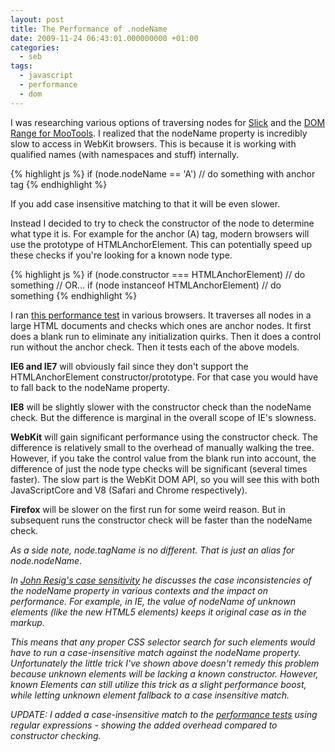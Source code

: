 ```yaml
---
layout: post
title: The Performance of .nodeName
date: 2009-11-24 06:43:01.000000000 +01:00
categories:
  - seb
tags:
  - javascript
  - performance
  - dom
---
```

I was researching various options of traversing nodes for <a href="http://github.com/subtleGradient/slick">Slick</a> and the <a href="http://github.com/calyptus/mootools-more/tree/range/Source/Native/">DOM Range for MooTools</a>. I realized that the nodeName property is incredibly slow to access in WebKit browsers. This is because it is working with qualified names (with namespaces and stuff) internally.

{% highlight js %}
if (node.nodeName == 'A') // do something with anchor tag
{% endhighlight %}

If you add case insensitive matching to that it will be even slower.

Instead I decided to try to check the constructor of the node to determine what type it is. For example for the anchor (A) tag, modern browsers will use the prototype of HTMLAnchorElement. This can potentially speed up these checks if you're looking for a known node type.

{% highlight js %}
if (node.constructor === HTMLAnchorElement) // do something
// OR...
if (node instanceof HTMLAnchorElement) // do something
{% endhighlight %}

I ran <a href="http://labs.calyptus.eu/NodeName/performance-test.html">this performance test</a> in various browsers. It traverses all nodes in a large HTML documents and checks which ones are anchor nodes. It first does a blank run to eliminate any initialization quirks. Then it does a control run without the anchor check. Then it tests each of the above models.

**IE6 and IE7** will obviously fail since they don't support the HTMLAnchorElement constructor/prototype. For that case you would have to fall back to the nodeName property.

**IE8** will be slightly slower with the constructor check than the nodeName check. But the difference is marginal in the overall scope of IE's slowness.

**WebKit** will gain significant performance using the constructor check. The difference is relatively small to the overhead of manually walking the tree. However, if you take the control value from the blank run into account, the difference of just the node type checks will be significant (several times faster). The slow part is the WebKit DOM API, so you will see this with both JavaScriptCore and V8 (Safari and Chrome respectively).

**Firefox** will be slower on the first run for some weird reason. But in subsequent runs the constructor check will be faster than the nodeName check.

*As a side note, node.tagName is no different. That is just an alias for node.nodeName.*

*In <a href="http://ejohn.org/blog/nodename-case-sensitivity/">John Resig's case sensitivity</a> he discusses the case inconsistencies of the nodeName property in various contexts and the impact on performance. For example, in IE, the value of nodeName of unknown elements (like the new HTML5 elements) keeps it original case as in the markup.*

*This means that any proper CSS selector search for such elements would have to run a case-insensitive match against the nodeName property. Unfortunately the little trick I've shown above doesn't remedy this problem because unknown elements will be lacking a known constructor. However, known Elements can still utilize this trick as a slight performance boost, while letting unknown element fallback to a case insensitive match.*

*UPDATE: I added a case-insensitive match to the <a href="http://labs.calyptus.eu/NodeName/performance-test.html">performance tests</a> using regular expressions - showing the added overhead compared to constructor checking.*
